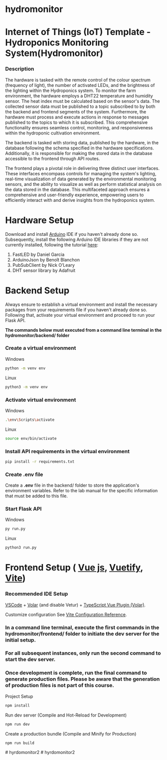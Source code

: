 # hydromonitor
# Internet of Things (IoT) Template - Hydroponics Monitoring System(Hydromonitor)

### Description
The hardware is tasked with the remote control of the colour spectrum (frequency of light), the number of activated LEDs, and the brightness of the lighting within the Hydroponics system. To monitor the farm environment, the hardware employs a DHT22 temperature and humidity sensor. The heat index must be calculated based on the sensor's data. The collected sensor data must be published to a topic subscribed to by both the backend and frontend segments of the system. Furthermore, the hardware must process and execute actions in response to messages published to the topics to which it is subscribed. This comprehensive functionality ensures seamless control, monitoring, and responsiveness within the hydroponic cultivation environment.

The backend is tasked with storing data, published by the hardware, in the database following the schema specified in the hardware specifications. Additionally, it is responsible for making the stored data in the database accessible to the frontend through API routes.

The frontend plays a pivotal role in delivering three distinct user interfaces. These interfaces encompass controls for managing the system's lighting, real-time visualization of data generated by the environmental monitoring sensors, and the ability to visualize as well as perform statistical analysis on the data stored in the database. This multifaceted approach ensures a comprehensive and user-friendly experience, empowering users to efficiently interact with and derive insights from the hydroponics system.



# Hardware Setup
Download and install [Arduino](https://www.arduino.cc/en/software) IDE if you haven't already done so. Subsequently, install the following Arduino IDE libraries if they are not currently installed, following the tutorial [here](https://support.arduino.cc/hc/en-us/articles/5145457742236-Add-libraries-to-Arduino-IDE):
1. FastLED by Daniel Garcia
3. ArduinoJson by Benoît Blanchon 
4. PubSubClient by Nick O’Leary
5. DHT sensor library by Adafruit



# Backend Setup
Always ensure to establish a virtual environment and install the necessary packages from your requirements file if you haven't already done so. Following that, activate your virtual environment and proceed to run your Flask API.

**The commands below must executed from a command line terminal in the hydromonitor/backend/ folder**
### Create a virtual environment

Windows 
```sh
python -m venv env  
```
Linux
```sh
python3 -m venv env  
```
### Activate virtual environment
Windows
```sh
.\env\Scripts\activate 
```
Linux
```sh
source env/bin/activate
```
### Install API requirements in the virtual environment
```sh
pip install -r requirements.txt 
```
### Create **.env** file
Create a **.env** file in the backend/ folder to store the application's environment variables. 
Refer to the lab manual for the specific information that must be added to this file.

### Start Flask API
Windows
```sh
py run.py 
```
Linux
```sh
python3 run.py
```



# Frontend Setup ( [Vue js](https://vuejs.org/), [Vuetify](https://vuetifyjs.com/en/components/all/), [Vite](https://vitejs.dev/))
### Recommended IDE Setup
[VSCode](https://code.visualstudio.com/) + [Volar](https://marketplace.visualstudio.com/items?itemName=johnsoncodehk.volar) (and disable Vetur) + [TypeScript Vue Plugin (Volar)](https://marketplace.visualstudio.com/items?itemName=johnsoncodehk.vscode-typescript-vue-plugin).

Customize configuration
See [Vite Configuration Reference](https://vitejs.dev/config/).


### In a command line terminal, execute the first commands in the hydromonitor/frontend/ folder to initiate the dev server for the initial setup. 
### For all subsequent instances, only run the second command to start the dev server.
### Once development is complete, run the final command to generate production files. Please be aware that the generation of production files is not part of this course.

Project Setup
```sh
npm install
```

Run dev server (Compile and Hot-Reload for Development)
```sh
npm run dev
```

Create a production bundle (Compile and Minify for Production)
```sh
npm run build
```
#   h y r d o m o n i t o r 2  
 #   h y r d o m o n i t o r 2  
 